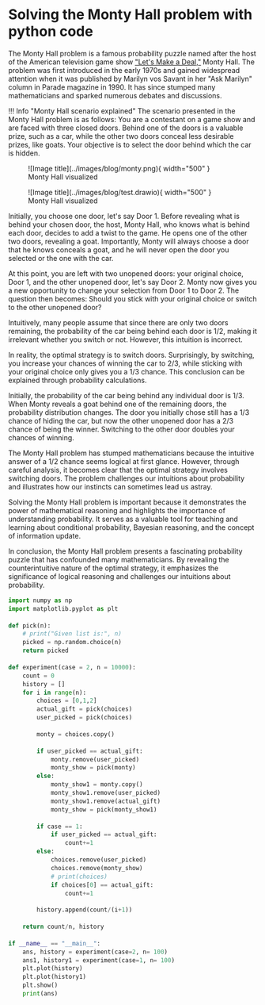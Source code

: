 # Solving the Monty Hall problem with python code

The Monty Hall problem is a famous probability puzzle named after the host of the American television game show ["Let's Make a Deal,"](https://www.cbs.com/shows/lets_make_a_deal/) Monty Hall. The problem was first introduced in the early 1970s and gained widespread attention when it was published by Marilyn vos Savant in her "Ask Marilyn" column in Parade magazine in 1990. It has since stumped many mathematicians and sparked numerous debates and discussions.

!!! Info "Monty Hall scenario explained"
    The scenario presented in the Monty Hall problem is as follows: You are a contestant on a game show and are faced with three closed doors. Behind one of the doors is a valuable prize, such as a car, while the other two doors conceal less desirable prizes, like goats. Your objective is to select the door behind which the car is hidden.

<figure markdown>
  ![Image title](../images/blog/monty.png){ width="500" }
  <figcaption>Monty Hall visualized</figcaption>
</figure>

<figure markdown>
  ![Image title](../images/blog/test.drawio){ width="500" }
  <figcaption>Monty Hall visualized</figcaption>
</figure>

Initially, you choose one door, let's say Door 1. Before revealing what is behind your chosen door, the host, Monty Hall, who knows what is behind each door, decides to add a twist to the game. He opens one of the other two doors, revealing a goat. Importantly, Monty will always choose a door that he knows conceals a goat, and he will never open the door you selected or the one with the car.

At this point, you are left with two unopened doors: your original choice, Door 1, and the other unopened door, let's say Door 2. Monty now gives you a new opportunity to change your selection from Door 1 to Door 2. The question then becomes: Should you stick with your original choice or switch to the other unopened door?

Intuitively, many people assume that since there are only two doors remaining, the probability of the car being behind each door is 1/2, making it irrelevant whether you switch or not. However, this intuition is incorrect.

In reality, the optimal strategy is to switch doors. Surprisingly, by switching, you increase your chances of winning the car to 2/3, while sticking with your original choice only gives you a 1/3 chance. This conclusion can be explained through probability calculations.

Initially, the probability of the car being behind any individual door is 1/3. When Monty reveals a goat behind one of the remaining doors, the probability distribution changes. The door you initially chose still has a 1/3 chance of hiding the car, but now the other unopened door has a 2/3 chance of being the winner. Switching to the other door doubles your chances of winning.

The Monty Hall problem has stumped mathematicians because the intuitive answer of a 1/2 chance seems logical at first glance. However, through careful analysis, it becomes clear that the optimal strategy involves switching doors. The problem challenges our intuitions about probability and illustrates how our instincts can sometimes lead us astray.

Solving the Monty Hall problem is important because it demonstrates the power of mathematical reasoning and highlights the importance of understanding probability. It serves as a valuable tool for teaching and learning about conditional probability, Bayesian reasoning, and the concept of information update.

In conclusion, the Monty Hall problem presents a fascinating probability puzzle that has confounded many mathematicians. By revealing the counterintuitive nature of the optimal strategy, it emphasizes the significance of logical reasoning and challenges our intuitions about probability.

```python
import numpy as np
import matplotlib.pyplot as plt

def pick(n):
    # print("Given list is:", n)
    picked = np.random.choice(n)
    return picked
    
def experiment(case = 2, n = 10000):
    count = 0
    history = []
    for i in range(n):
        choices = [0,1,2]
        actual_gift = pick(choices)
        user_picked = pick(choices)
        
        monty = choices.copy()
        
        if user_picked == actual_gift:
            monty.remove(user_picked)
            monty_show = pick(monty)
        else:
            monty_show1 = monty.copy()
            monty_show1.remove(user_picked)
            monty_show1.remove(actual_gift)
            monty_show = pick(monty_show1)
            
        if case == 1:
            if user_picked == actual_gift:
                count+=1
        else:
            choices.remove(user_picked)
            choices.remove(monty_show)
            # print(choices)
            if choices[0] == actual_gift:
                count+=1
                
        history.append(count/(i+1))
                
    return count/n, history

if __name__ == "__main__":
    ans, history = experiment(case=2, n= 100)
    ans1, history1 = experiment(case=1, n= 100)
    plt.plot(history)
    plt.plot(history1)
    plt.show()
    print(ans)
```
